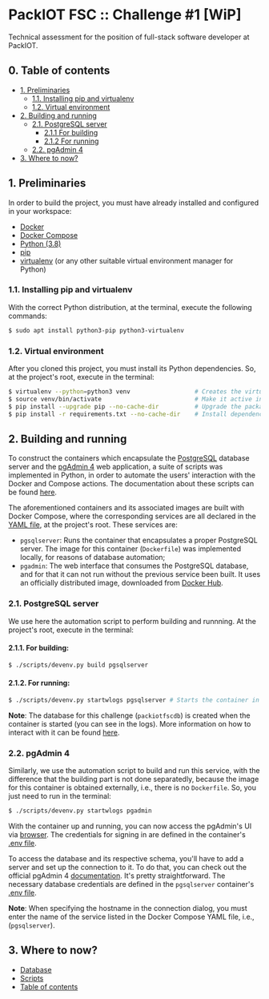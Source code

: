 # PackIOT FSC :: Challenge #1 [WiP]

Technical assessment for the position of full-stack software developer at PackIOT.


<!-- TOC -->
## 0. Table of contents

- [1. Preliminaries](#1-preliminaries)
    - [1.1. Installing pip and virtualenv](#11-installing-pip-and-virtualenv)
    - [1.2. Virtual environment](#12-virtual-environment)
- [2. Building and running](#2-building-and-running)
    - [2.1. PostgreSQL server](#21-postgresql-server)
        - [2.1.1 For building](#211-for-building)
        - [2.1.2 For running](#212-for-running)
    - [2.2. pgAdmin 4](#22-pgadmin-4)
- [3. Where to now?](#3-where-to-now)
<!-- /TOC -->

## 1. Preliminaries

In order to build the project, you must have already installed and configured in your workspace:


* [Docker](https://docs.docker.com/engine/install/ubuntu/)
* [Docker Compose](https://docs.docker.com/compose/install/)
* [Python (3.8)](https://www.python.org/downloads/release/python-3810/)
* [pip](https://pip.pypa.io/en/stable/installation/)
* [virtualenv](https://virtualenv.pypa.io/en/latest/) (or any other suitable virtual environment manager for Python)

### 1.1. Installing pip and virtualenv

With the correct Python distribution, at the terminal, execute the following commands:
```bash
$ sudo apt install python3-pip python3-virtualenv
```
### 1.2. Virtual environment

After you cloned this project, you must install its Python dependencies. So, at the project's root, execute in the terminal:
```bash
$ virtualenv --python=python3 venv                  # Creates the virtual env
$ source venv/bin/activate                          # Make it active inside the project
$ pip install --upgrade pip --no-cache-dir          # Upgrade the package manager
$ pip install -r requirements.txt --no-cache-dir    # Install dependencies listed in the .txt file
```

## 2. Building and running

To construct the containers which encapsulate the [PostgreSQL](https://www.postgresql.org/) database server and the 
[pgAdmin 4](https://www.pgadmin.org/download/) web application, a suite of scripts was implemented in Python, in order
to automate the users' interaction with the Docker and Compose actions. The documentation about these scripts can be found [here](./scripts/README.md).

The aforementioned containers and its associated images are built with Docker Compose, where the corresponding services are all declared
in the [YAML file](./docker-compose.yaml), at the project's root. These services are:

* `pgsqlserver`: Runs the container that encapsulates a proper PostgreSQL server. The image for this container (`Dockerfile`) was implemented locally, for reasons of database automation;
* `pgadmin`: The web interface that consumes the PostgreSQL database, and for that it can not run without the previous service been built. It uses an officially distributed image, downloaded from [Docker Hub](https://hub.docker.com/r/dpage/pgadmin4/).

### 2.1. PostgreSQL server

We use here the automation script to perform building and runnning. At the project's root, execute in the terminal:
#### 2.1.1. For building: 
```bash
$ ./scripts/devenv.py build pgsqlserver 

```
#### 2.1.2. For running: 
```bash
$ ./scripts/devenv.py startwlogs pgsqlserver # Starts the container in detached mode and shows the logs
```

**Note**: The database for this challenge (`packiotfscdb`) is created when the container is started (you can see in the logs). More information on how to interact with it can be found [here](./database/README.md#1-introduction).

### 2.2. pgAdmin 4

Similarly, we use the automation script to build and run this service, with the difference that the building part is not done separatedly, because the image for this container is obtained externally, i.e., there is no `Dockerfile`. So, you just need to run in the terminal:
```bash
$ ./scripts/devenv.py startwlogs pgadmin
```

With the container up and running, you can now access the pgAdmin's UI via [browser](http://localhost:15432). The credentials for signing in are defined in the container's [.env file](./database/pgadmin/docker/.pgadmin.env).

To access the database and its respective schema, you'll have to add a server and set up the connection to it. To do that, you can check out the official pgAdmin 4 [documentation](https://www.pgadmin.org/docs/pgadmin4/latest/connecting.html). It's pretty straightforward. The necessary database credentials are defined in the `pgsqlserver` container's [.env file](./database/postgresql/docker/.pgsql.env).

**Note**: When specifying the hostname in the connection dialog, you must enter the name of the service listed in the Docker Compose YAML file, i.e., (`pgsqlserver`).

## 3. Where to now?

* [Database](./database/README.md) 
* [Scripts](./scripts/README.md) 
* [Table of contents](#0-table-of-contents)
